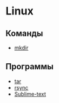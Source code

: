 # Linux

## Команды

- [mkdir](command/mkdir)

## Программы

- [tar](soft/tar)
- [rsync](soft/rsync)
- [Sublime-text](soft/sublime-text)
